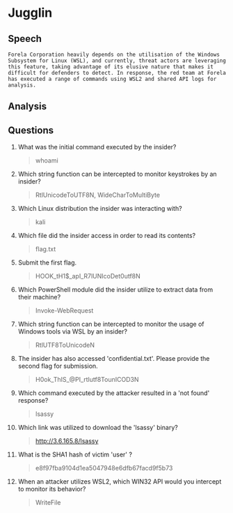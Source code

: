 # Jugglin

## Speech
```
Forela Corporation heavily depends on the utilisation of the Windows Subsystem for Linux (WSL), and currently, threat actors are leveraging this feature, taking advantage of its elusive nature that makes it difficult for defenders to detect. In response, the red team at Forela has executed a range of commands using WSL2 and shared API logs for analysis.
```

## Analysis

## Questions
1. What was the initial command executed by the insider?
    > whoami
2. Which string function can be intercepted to monitor keystrokes by an insider?
    > RtlUnicodeToUTF8N, WideCharToMultiByte
3. Which Linux distribution the insider was interacting with?
    > kali
4. Which file did the insider access in order to read its contents?
    > flag.txt
5. Submit the first flag.
    > HOOK_tH1$_apI_R7lUNIcoDet0utf8N
6. Which PowerShell module did the insider utilize to extract data from their machine?
    > Invoke-WebRequest
7. Which string function can be intercepted to monitor the usage of Windows tools via WSL by an insider?
    > RtlUTF8ToUnicodeN
8. The insider has also accessed 'confidential.txt'. Please provide the second flag for submission.
    > H0ok_ThIS_@PI_rtlutf8TounICOD3N
9. Which command executed by the attacker resulted in a 'not found' response?
    > lsassy
10. Which link was utilized to download the 'lsassy' binary?
    > http://3.6.165.8/lsassy
11. What is the SHA1 hash of victim 'user' ?
    > e8f97fba9104d1ea5047948e6dfb67facd9f5b73
12. When an attacker utilizes WSL2, which WIN32 API would you intercept to monitor its behavior?
    > WriteFile